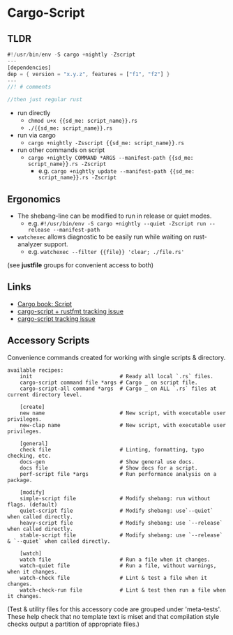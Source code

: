 # Cargo-Script


## TLDR

```rust
#!/usr/bin/env -S cargo +nightly -Zscript
---
[dependencies]
dep = { version = "x.y.z", features = ["f1", "f2"] }
---
//! # comments

//then just regular rust
```

- run directly
  - `chmod u+x {{sd_me: script_name}}.rs`
  - `./{{sd_me: script_name}}.rs`
- run via cargo
  - `cargo +nightly -Zsscript {{sd_me: script_name}}.rs`
- run other commands on script
  - `cargo +nightly COMMAND *ARGS --manifest-path {{sd_me: script_name}}.rs -Zscript`
    - e.g. `cargo +nightly update --manifest-path {{sd_me: script_name}}.rs -Zscript`

## Ergonomics

- The shebang-line can be modified to run in release or quiet modes.
  - e.g. `#!/usr/bin/env -S cargo +nightly --quiet -Zscript run --release --manifest-path`
- `watchexec` allows diagnostic to be easily run while waiting on rust-analyzer support.
  - e.g. `watchexec --filter {{file}} 'clear; ./file.rs'`

(see **justfile** groups for convenient access to both)

## Links
 - [Cargo book: Script](https://doc.rust-lang.org/nightly/cargo/reference/unstable.html?highlight=script#script)
 - [cargo-script + rustfmt tracking issue](https://github.com/rust-lang/rustfmt/issues/6388)
 - [cargo-script tracking issue](https://github.com/rust-lang/cargo/issues/12207)

## Accessory Scripts

Convenience commands created for working with single scripts & directory.
```just
available recipes:
    init                            # Ready all local `.rs` files.
    cargo-script command file *args # Cargo _ on script file.
    cargo-script-all command *args  # Cargo _ on ALL `.rs` files at current directory level.

    [create]
    new name                        # New script, with executable user privileges.
    new-clap name                   # New script, with executable user privileges.

    [general]
    check file                      # Linting, formatting, typo checking, etc.
    docs-gen                        # Show general use docs.
    docs file                       # Show docs for a script.
    perf-script file *args          # Run performance analysis on a package.

    [modify]
    simple-script file              # Modify shebang: run without flags. (default)
    quiet-script file               # Modify shebang: use`--quiet` when called directly.
    heavy-script file               # Modify shebang: use `--release` when called directly.
    stable-script file              # Modify shebang: use `--release` & `--quiet` when called directly.

    [watch]
    watch file                      # Run a file when it changes.
    watch-quiet file                # Run a file, without warnings, when it changes.
    watch-check file                # Lint & test a file when it changes.
    watch-check-run file            # Lint & test then run a file when it changes.
``` 

(Test & utility files for this accessory code are grouped under 'meta-tests'.
These help check that no template text is miset and that compilation style checks output a partition of appropriate files.)
